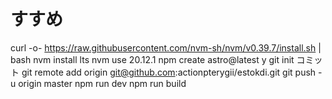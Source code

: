# すすめ
curl -o- https://raw.githubusercontent.com/nvm-sh/nvm/v0.39.7/install.sh | bash
nvm install lts
nvm use 20.12.1
npm create astro@latest
y
git init
コミット
git remote add origin git@github.com:actionpterygii/estokdi.git
git push -u origin master
npm run dev
npm run build

